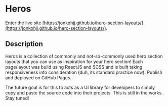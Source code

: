 # Heros

Enter the live site [https://jonkohjj.github.io/hero-section-layouts/](https://jonkohjj.github.io/hero-section-layouts/).

## Description

Heros is a collection of commonly and not-so-commonly used hero section layouts that you can use as inspiration for your hero section! Each page/layout was build using ReactJS and SCSS and is built taking responsiveness into consideration (duh, its standard practice now). Publish and deployed on GitHub Pages. 

The future goal is for this to acts as a UI library for developers to simply copy and paste the source code into their projects. This is still in the works. Stay tuned!
